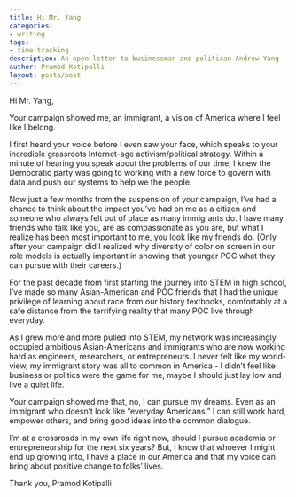 ```yaml
---
title: Hi Mr. Yang
categories:
- writing
tags:
- time-tracking
description: An open letter to businessman and politican Andrew Yang
author: Pramod Kotipalli
layout: posts/post
---
```


Hi Mr. Yang,

Your campaign showed me, an immigrant, a vision of America where I feel like I belong.

I first heard your voice before I even saw your face, which speaks to your incredible grassroots Internet-age activism/political strategy. Within a minute of hearing you speak about the problems of our time, I knew the Democratic party was going to working with a new force to govern with data and push our systems to help we the people.

Now just a few months from the suspension of your campaign, I’ve had a chance to think about the impact you’ve had on me as a citizen and someone who always felt out of place as many immigrants do. I have many friends who talk like you, are as compassionate as you are, but what I realize has been most important to me, you look like my friends do. (Only after your campaign did I realized why diversity of color on screen in our role models is actually important in showing that younger POC what they can pursue with their careers.)

For the past decade from first starting the journey into STEM in high school, I’ve made so many Asian-American and POC friends that I had the unique privilege of learning about race from our history textbooks, comfortably at a safe distance from the terrifying reality that many POC live through everyday.

As I grew more and more pulled into STEM, my network was increasingly occupied ambitious Asian-Americans and immigrants who are now working hard as engineers, researchers, or entrepreneurs. I never felt like my world-view, my immigrant story was all to common in America - I didn’t feel like business or politics were the game for me, maybe I should just lay low and live a quiet life.

Your campaign showed me that, no, I can pursue my dreams. Even as an immigrant who doesn’t look like “everyday Americans,” I can still work hard, empower others, and bring good ideas into the common dialogue.

I’m at a crossroads in my own life right now, should I pursue academia or entrepreneurship for the next six years? But, I know that whoever I might end up growing into, I have a place in our America and that my voice can bring about positive change to folks’ lives.

Thank you,
Pramod Kotipalli
